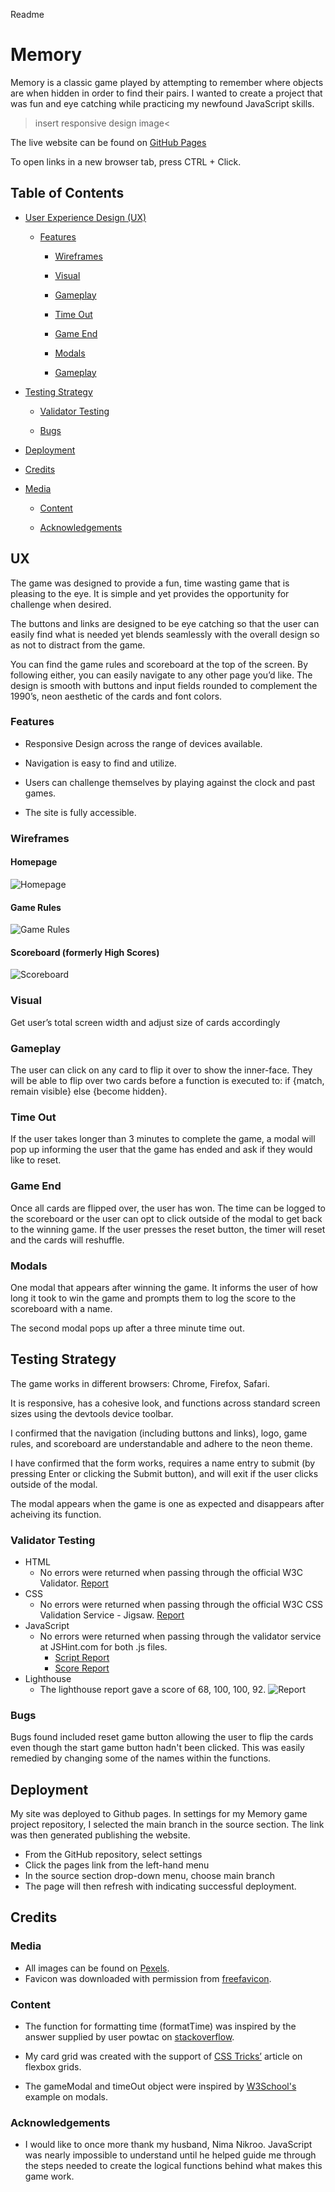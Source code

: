Readme 

# Memory 

Memory is a classic game played by attempting to remember where objects are when hidden in order to find their pairs. I wanted to create a project that was fun and eye catching while practicing my newfound JavaScript skills. 

 >insert responsive design image< 

The live website can be found on [GitHub Pages](https://gnikroo.github.io/Project-2/)

To open links in a new browser tab, press CTRL + Click. 

## Table of Contents 
* [User Experience Design (UX)](#UX) 
    * [Features](#Features) 

        * [Wireframes](#Wireframes) 

        * [Visual](#Visual) 

        * [Gameplay](#Gameplay) 

        * [Time Out](#Time-out) 

        * [Game End](#Game-end) 

        * [Modals](#Modals) 

        * [Gameplay](#Gameplay) 

* [Testing Strategy](#Testing-strategy) 

    * [Validator Testing](#Validator-testing) 

    * [Bugs](#Bugs) 

* [Deployment](#Deployment) 

* [Credits](#Credits) 

* [Media](#Media) 

    * [Content](#Content) 

    * [Acknowledgements](#Acknowledgements) 

## UX 

The game was designed to provide a fun, time wasting game that is pleasing to the eye. It is simple and yet provides the opportunity for challenge when desired. 

The buttons and links are designed to be eye catching so that the user can easily find what is needed yet blends seamlessly with the overall design so as not to distract from the game. 

You can find the game rules and scoreboard at the top of the screen. By following either, you can easily navigate to any other page you’d like. The design is smooth with buttons and input fields rounded to complement the 1990’s, neon aesthetic of the cards and font colors. 

### Features 
* Responsive Design across the range of devices available. 
* Navigation is easy to find and utilize. 
* Users can challenge themselves by playing against the clock and past games. 

* The site is fully accessible. 

### Wireframes 

#### Homepage
![Homepage](assets/images/wireframe-pg-1.jpg)
#### Game Rules 
![Game Rules](assets/images/wireframe-pg-2.jpg)
#### Scoreboard (formerly High Scores) 
![Scoreboard](assets/images/wireframe-pg-3.jpg)

### Visual 

Get user’s total screen width and adjust size of cards accordingly 

### Gameplay 

The user can click on any card to flip it over to show the inner-face. They will be able to flip over two cards before a function is executed to: if {match, remain visible} else {become hidden}. 

### Time Out 

If the user takes longer than 3 minutes to complete the game, a modal will pop up informing the user that the game has ended and ask if they would like to reset. 

### Game End 

Once all cards are flipped over, the user has won. The time can be logged to the scoreboard or the user can opt to click outside of the modal to get back to the winning game. If the user presses the reset button, the timer will reset and the cards will reshuffle.  

### Modals 

One modal that appears after winning the game. It informs the user of how long it took to win the game and prompts them to log the score to the scoreboard with a name. 

The second modal pops up after a three minute time out. 

## Testing Strategy 
 
The game works in different browsers: Chrome, Firefox, Safari.

It is responsive, has a cohesive look, and functions across standard screen sizes using the devtools device toolbar.

I confirmed that the navigation (including buttons and links), logo, game rules, and scoreboard are understandable and adhere to the neon theme.

I have confirmed that the form works, requires a name entry to submit (by pressing Enter or clicking the Submit button), and will exit if the user clicks outside of the modal.

The modal appears when the game is one as expected and disappears after acheiving its function.
 
### Validator Testing 
* HTML 
  * No errors were returned when passing through the official W3C Validator. [Report](https://validator.w3.org/nu/?doc=https%3A%2F%2Fgnikroo.github.io%2FProject-2%2F) 
* CSS 
  * No errors were returned when passing through the official W3C CSS Validation Service - Jigsaw. [Report](https://jigsaw.w3.org/css-validator/validator?uri=https%3A%2F%2Fgnikroo.github.io%2FProject-2%2F&profile=css3svg&usermedium=all&warning=1&vextwarning=&lang=en) 
* JavaScript 
  * No errors were returned when passing through the validator service at JSHint.com for both .js files. 
    * [Script Report](/assets/images/script-js.jpg)
    * [Score Report](/assets/images/score-js.jpg) 
* Lighthouse  
  * The lighthouse report gave a score of 68, 100, 100, 92. ![Report](/assets/images/lighthouse.jpg) 

### Bugs 
Bugs found included reset game button allowing the user to flip the cards even though the start game button hadn't been clicked. This was easily remedied by changing some of the names within the functions. 

## Deployment 
My site was deployed to Github pages. In settings for my Memory game project repository, I selected the main branch in the source section. The link was then generated publishing the website.  
* From the GitHub repository, select settings   
* Click the pages link from the left-hand menu  
* In the source section drop-down menu, choose main branch   
* The page will then refresh with indicating successful deployment.    

## Credits 
### Media 
* All images can be found on [Pexels](https://www.pexels.com/).
* Favicon was downloaded with permission from [freefavicon](https://freefavicon.com/).  
 
### Content  

* The function for formatting time (formatTime) was inspired by the answer supplied by user powtac on [stackoverflow](https://stackoverflow.com/a/6313008). 

* My card grid was created with the support of [CSS Tricks’](https://css-tricks.com/dont-overthink-flexbox-grids/) article on flexbox grids. 

* The gameModal and timeOut object were inspired by [W3School's](https://www.w3schools.com/howto/tryit.asp?filename=tryhow_css_modal) example on modals. 

### Acknowledgements  
 
* I would like to once more thank my husband, Nima Nikroo. JavaScript was nearly impossible to understand until he helped guide me through the steps needed to create the logical functions behind what makes this game work. 